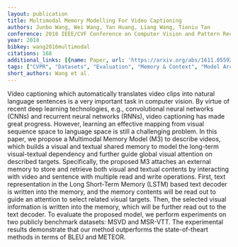 ```yaml
---
layout: publication
title: Multimodal Memory Modelling For Video Captioning
authors: Junbo Wang, Wei Wang, Yan Huang, Liang Wang, Tieniu Tan
conference: 2018 IEEE/CVF Conference on Computer Vision and Pattern Recognition
year: 2018
bibkey: wang2016multimodal
citations: 168
additional_links: [{name: Paper, url: 'https://arxiv.org/abs/1611.05592'}]
tags: ["CVPR", "Datasets", "Evaluation", "Memory & Context", "Model Architecture"]
short_authors: Wang et al.
---
```

Video captioning which automatically translates video clips into natural
language sentences is a very important task in computer vision. By virtue of
recent deep learning technologies, e.g., convolutional neural networks (CNNs)
and recurrent neural networks (RNNs), video captioning has made great progress.
However, learning an effective mapping from visual sequence space to language
space is still a challenging problem. In this paper, we propose a Multimodal
Memory Model (M3) to describe videos, which builds a visual and textual shared
memory to model the long-term visual-textual dependency and further guide
global visual attention on described targets. Specifically, the proposed M3
attaches an external memory to store and retrieve both visual and textual
contents by interacting with video and sentence with multiple read and write
operations. First, text representation in the Long Short-Term Memory (LSTM)
based text decoder is written into the memory, and the memory contents will be
read out to guide an attention to select related visual targets. Then, the
selected visual information is written into the memory, which will be further
read out to the text decoder. To evaluate the proposed model, we perform
experiments on two publicly benchmark datasets: MSVD and MSR-VTT. The
experimental results demonstrate that our method outperforms the
state-of-theart methods in terms of BLEU and METEOR.